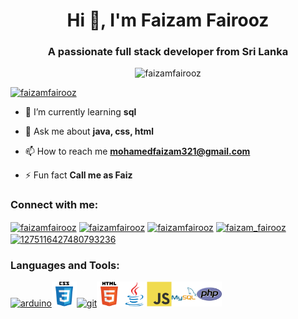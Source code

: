 <h1 align="center">Hi 👋, I'm Faizam Fairooz</h1>
<h3 align="center">A passionate full stack developer from Sri Lanka</h3>

<p align="center"> <img src="https://komarev.com/ghpvc/?username=faizamfairooz&label=Profile%20views&color=0e75b6&style=flat" alt="faizamfairooz" /> </p>

<p align="left"> <a href="https://twitter.com/faizamfairooz" target="blank"><img src="https://img.shields.io/twitter/follow/faizamfairooz?logo=twitter&style=for-the-badge" alt="faizamfairooz" /></a> </p>

- 🌱 I’m currently learning **sql**

- 💬 Ask me about **java, css, html**

- 📫 How to reach me **mohamedfaizam321@gmail.com**

- ⚡ Fun fact **Call me as Faiz**

<h3 align="left">Connect with me:</h3>
<p align="left">
<a href="https://twitter.com/faizamfairooz" target="blank"><img align="center" src="https://raw.githubusercontent.com/rahuldkjain/github-profile-readme-generator/master/src/images/icons/Social/twitter.svg" alt="faizamfairooz" height="30" width="40" /></a>
<a href="https://linkedin.com/in/faizamfairooz" target="blank"><img align="center" src="https://raw.githubusercontent.com/rahuldkjain/github-profile-readme-generator/master/src/images/icons/Social/linked-in-alt.svg" alt="faizamfairooz" height="30" width="40" /></a>
<a href="https://fb.com/faizamfairooz" target="blank"><img align="center" src="https://raw.githubusercontent.com/rahuldkjain/github-profile-readme-generator/master/src/images/icons/Social/facebook.svg" alt="faizamfairooz" height="30" width="40" /></a>
<a href="https://instagram.com/faizam_fairooz" target="blank"><img align="center" src="https://raw.githubusercontent.com/rahuldkjain/github-profile-readme-generator/master/src/images/icons/Social/instagram.svg" alt="faizam_fairooz" height="30" width="40" /></a>
<a href="https://discord.gg/1275116427480793236" target="blank"><img align="center" src="https://raw.githubusercontent.com/rahuldkjain/github-profile-readme-generator/master/src/images/icons/Social/discord.svg" alt="1275116427480793236" height="30" width="40" /></a>
</p>

<h3 align="left">Languages and Tools:</h3>
<p align="left"> <a href="https://www.arduino.cc/" target="_blank" rel="noreferrer"><img src="https://cdn.worldvectorlogo.com/logos/arduino-1.svg" alt="arduino" width="40" height="40"/></a><a href="https://www.w3schools.com/css/" target="_blank" rel="noreferrer"><img src="https://raw.githubusercontent.com/devicons/devicon/master/icons/css3/css3-original-wordmark.svg" alt="css3" width="40" height="40"/></a><a href="https://git-scm.com/" target="_blank" rel="noreferrer"><img src="https://www.vectorlogo.zone/logos/git-scm/git-scm-icon.svg" alt="git" width="40" height="40"/></a><a href="https://www.w3.org/html/" target="_blank" rel="noreferrer"><img src="https://raw.githubusercontent.com/devicons/devicon/master/icons/html5/html5-original-wordmark.svg" alt="html5" width="40" height="40"/></a><a href="https://www.java.com" target="_blank" rel="noreferrer"><img src="https://raw.githubusercontent.com/devicons/devicon/master/icons/java/java-original.svg" alt="java" width="40" height="40"/></a><a href="https://developer.mozilla.org/en-US/docs/Web/JavaScript" target="_blank" rel="noreferrer"><img src="https://raw.githubusercontent.com/devicons/devicon/master/icons/javascript/javascript-original.svg" alt="javascript" width="40" height="40"/></a><a href="https://www.mysql.com/" target="_blank" rel="noreferrer"><img src="https://raw.githubusercontent.com/devicons/devicon/master/icons/mysql/mysql-original-wordmark.svg" alt="mysql" width="40" height="40"/></a><a href="https://www.php.net" target="_blank" rel="noreferrer"><img src="https://raw.githubusercontent.com/devicons/devicon/master/icons/php/php-original.svg" alt="php" width="40" height="40"/></a> </p>


